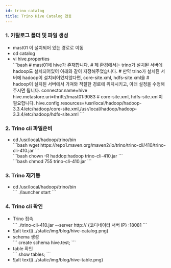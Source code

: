 ```yaml
---
id: trino-catalog
title: Trino Hive Catalog 연동
---
```


### 1. 카탈로그 폴더 및 파일 생성
<ul style={{marginLeft:'3rem'}}>
    <li>mast01 이 설치되어 있는 경로로 이동</li>
    <li>cd catalog</li>
    <li>vi hive.properties</li>
     <div style={{marginLeft:'-1rem'}}>
        ```bash
        # mast01에 hive가 존재합니다.
        # 제 환경에서는 trino가 설치된 서버에 hadoop도 설치되어있어 아래와 같이 지정해주었습니다.
        # 만약 trino가 설치된 서버에 hadoop이 설치되어있지않다면, core-site.xml, hdfs-site.xml을
        # hadoop이 설치된 서버에서 가져와 적절한 경로에 위치시키고, 아래 설정을 수정해주시면 됩니다.
        connector.name=hive
        hive.metastore.uri=thrift://mast01:9083
        # core-site.xml, hdfs-site.xml이 필요합니다.
        hive.config.resources=/usr/local/hadoop/hadoop-3.3.4/etc/hadoop/core-site.xml,/usr/local/hadoop/hadoop-3.3.4/etc/hadoop/hdfs-site.xml
        ```
    </div>
</ul>

### 2. Trino cli 파일준비
<ul style={{marginLeft:'3rem'}}>
    <li>cd /usr/local/hadoop/trino/bin</li>
     <div style={{marginLeft:'-1rem'}}>
        ```bash
        wget https://repo1.maven.org/maven2/io/trino/trino-cli/410/trino-cli-410.jar
        ```
    </div>
    <div style={{marginLeft:'-1rem'}}>
        ```bash
       chown -R haddop:hadoop trino-cli-410.jar
        ```
    </div>
    <div style={{marginLeft:'-1rem'}}>
        ```bash
        chmod 755 trino-cli-410.jar
        ```
    </div>
</ul>

### 3. Trino 재기동 
<ul style={{marginLeft:'3rem'}}>
    <li>cd /usr/local/hadoop/trino/bin</li>
    <div style={{marginLeft:'-1rem'}}>
       ```
       ./launcher start
        ```
    </div>
</ul>

### 4. Trino cli 확인

<ul style={{marginLeft:'3rem'}}>
    <li>Trino 접속</li>
    <div style={{marginLeft:'-1rem'}}>
    ```
    ./trino-cli-410.jar --server http:// {코디네이터 서버 IP} :18081
    ```
    </div>  
    <li>![alt text](../static/img/blog/hive-catalog.png)</li>
    <li> schema 생성</li>
     <div style={{marginLeft:'-1rem'}}>
    ```
    create schema hive.test;
    ```
    </div> 
    <li>table 확인</li>
    <div style={{marginLeft:'-1rem'}}>
        ```
        show tables;
        ```
    </div> 
    <li>![alt text](../static/img/blog/hive-table.png)</li>
</ul>